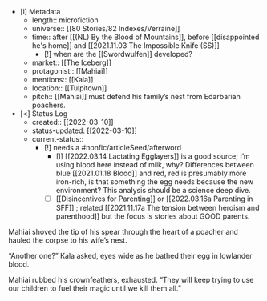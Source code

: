 
- [i] Metadata
	- length:: microfiction
	- universe:: [[80 Stories/82 Indexes/Verraine]]
	- time:: after [[(NL) By the Blood of Mountains]], before [[disappointed he's home]] and [[2021.11.03 The Impossible Knife (SS)]]
		- [!] when are the [[Swordwulfen]] developed?
	- market:: [[The Iceberg]]
	- protagonist:: [[Mahiai]]
	- mentions:: [[Kala]]
	- location:: [[Tulpitown]]
	- pitch:: [[Mahiai]] must defend his family’s nest from Edarbarian poachers.  
- [<]  Status Log
	- created:: [[2022-03-10]]
	- status-updated: [[2022-03-10]]
	- current-status:: 
		- [!] needs a #nonfic/articleSeed/afterword 
			- [I] [[2022.03.14 Lactating Egglayers]] is a good source; I’m using blood here instead of milk, why? Differences between blue [[2021.01.18 Blood]] and red, red is presumably more iron-rich, is that something the egg needs because the new environment? This analysis should be a science deep dive.  
			- [ ] [[Disincentives for Parenting]] or [[2022.03.16a Parenting in SFF]] ; related [[2021.11.17a The tension between heroism and parenthood]] but the focus is stories about GOOD parents. 

Mahiai shoved the tip of his spear through the heart of a poacher and hauled the corpse to his wife’s nest. 

“Another one?” Kala asked, eyes wide as he bathed their egg in lowlander blood.

 Mahiai rubbed his crownfeathers, exhausted. “They will keep trying to use our children to fuel their magic until we kill them all.” 
